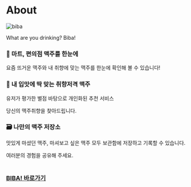 # About
![biba](https://user-images.githubusercontent.com/65945933/98622763-9ab5ed00-234d-11eb-9eff-c0fe0b403bc5.png)

What are you drinking? Biba!

### 🍻 마트, 편의점 맥주를 한눈에

요즘 뜨거운 맥주와 내 취향에 맞는 맥주를 한눈에 확인해 볼 수 있습니다!

### 🧡 내 입맛에 딱 맞는 취향저격 맥주

유저가 평가한 별점 바탕으로 개인화된 추천 서비스

당신의 맥주취향을 찾아드립니다.

### 🗃️ 나만의 맥주 저장소

맛있게 마셨던 맥주, 마셔보고 싶은 맥주 모두 보관함에 저장하고 기록할 수 있습니다. 

여러분의 경험을 공유해 주세요.
<br/><br/>

### [BIBA! 바로가기](https://biba.website)
